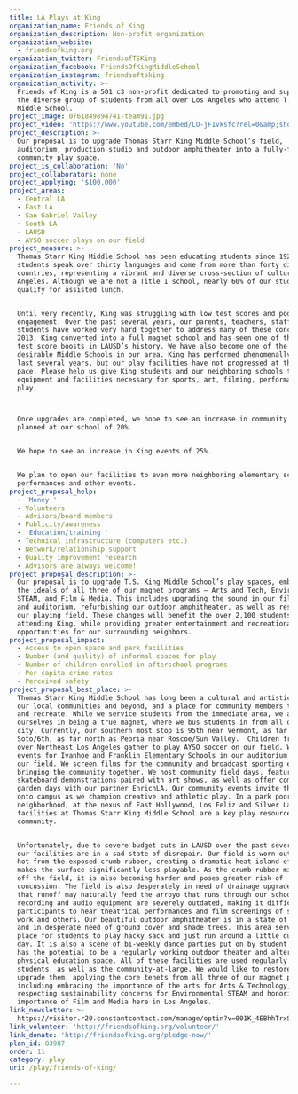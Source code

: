 ```yaml
---
title: LA Plays at King
organization_name: Friends of King
organization_description: Non-profit organization
organization_website:
  - friendsofking.org
organization_twitter: FriendsofTSKing
organization_facebook: FriendsOfKingMiddleSchool
organization_instagram: friendsoftsking
organization_activity: >-
  Friends of King is a 501 c3 non-profit dedicated to promoting and supporting
  the diverse group of students from all over Los Angeles who attend T.S. King
  Middle School.
project_image: 0761849894741-team91.jpg
project_video: 'https://www.youtube.com/embed/LO-jFIvksfc?rel=0&amp;showinfo=0'
project_description: >-
  Our proposal is to upgrade Thomas Starr King Middle School’s field,
  auditorium, production studio and outdoor amphitheater into a fully-functional
  community play space.
project_is_collaboration: 'No'
project_collaborators: none
project_applying: '$100,000'
project_areas:
  - Central LA
  - East LA
  - San Gabriel Valley
  - South LA
  - LAUSD
  - AYSO soccer plays on our field
project_measure: >-
  Thomas Starr King Middle School has been educating students since 1926. Our
  students speak over thirty languages and come from more than forty different
  countries, representing a vibrant and diverse cross-section of cultures in Los
  Angeles. Although we are not a Title I school, nearly 60% of our students
  qualify for assisted lunch.


  Until very recently, King was struggling with low test scores and poor student
  engagement. Over the past several years, our parents, teachers, staff and
  students have worked very hard together to address many of these concerns. In
  2013, King converted into a full magnet school and has seen one of the highest
  test score boosts in LAUSD’s history. We have also become one of the most
  desirable Middle Schools in our area. King has performed phenomenally over the
  last several years, but our play facilities have not progressed at the same
  pace. Please help us give King students and our neighboring schools the
  equipment and facilities necessary for sports, art, filming, performance and
  play. 



  Once upgrades are completed, we hope to see an increase in community events
  planned at our school of 20%.


  We hope to see an increase in King events of 25%.


  We plan to open our facilities to even more neighboring elementary schools for
  performances and other events.
project_proposal_help:
  - 'Money '
  - Volunteers
  - Advisors/board members
  - Publicity/awareness
  - 'Education/training '
  - Technical infrastructure (computers etc.)
  - Network/relationship support
  - Quality improvement research
  - Advisors are always welcome!
project_proposal_description: >-
  Our proposal is to upgrade T.S. King Middle School’s play spaces, embracing
  the ideals of all three of our magnet programs – Arts and Tech, Environmental
  STEAM, and Film & Media. This includes upgrading the sound in our film studio
  and auditorium, refurbishing our outdoor amphitheater, as well as resurfacing
  our playing field. These changes will benefit the over 2,100 students
  attending King, while providing greater entertainment and recreational
  opportunities for our surrounding neighbors.
project_proposal_impact:
  - Access to open space and park facilities
  - Number (and quality) of informal spaces for play
  - Number of children enrolled in afterschool programs
  - Per capita crime rates
  - Perceived safety
project_proposal_best_place: >-
  Thomas Starr King Middle School has long been a cultural and artistic hub for
  our local communities and beyond, and a place for community members to play
  and recreate. While we service students from the immediate area, we also pride
  ourselves in being a true magnet, where we bus students in from all over the
  city. Currently, our southern most stop is 95th near Vermont, as far east as
  Soto/6th, as far north as Peoria near Roscoe/Sun Valley.  Children from all
  over Northeast Los Angeles gather to play AYSO soccer on our field. We host
  events for Ivanhoe and Franklin Elementary Schools in our auditorium and on
  our field. We screen films for the community and broadcast sporting events,
  bringing the community together. We host community field days, featuring
  skateboard demonstrations paired with art shows, as well as offer community
  garden days with our partner EnrichLA. Our community events invite the public
  onto campus as we champion creative and athletic play. In a park poor
  neighborhood, at the nexus of East Hollywood, Los Feliz and Silver Lake, the
  facilities at Thomas Starr King Middle School are a key play resource for our
  community.


  Unfortunately, due to severe budget cuts in LAUSD over the past several years,
  our facilities are in a sad state of disrepair. Our field is worn out, and too
  hot from the exposed crumb rubber, creating a dramatic heat island effect that
  makes the surface significantly less playable. As the crumb rubber migrates
  off the field, it is also becoming harder and poses greater risk of
  concussion. The field is also desperately in need of drainage upgrades, so
  that runoff may naturally feed the arroyo that runs through our school. Our
  recording and audio equipment are severely outdated, making it difficult for
  participants to hear theatrical performances and film screenings of student
  work and others. Our beautiful outdoor amphitheater is in a state of disrepair
  and in desperate need of ground cover and shade trees. This area serves as a
  place for students to play hacky sack and just run around a little during the
  day. It is also a scene of bi-weekly dance parties put on by student DJs, and
  has the potential to be a regularly working outdoor theater and alternative
  physical education space. All of these facilities are used regularly by King
  students, as well as the community-at-large. We would like to restore and
  upgrade them, applying the core tenets from all three of our magnet programs,
  including embracing the importance of the arts for Arts & Technology,
  respecting sustainability concerns for Environmental STEAM and honoring the
  importance of Film and Media here in Los Angeles.
link_newsletter: >-
  https://visitor.r20.constantcontact.com/manage/optin?v=001K_4EBhhTrxSLPgNPVbwpKU4JggNFC_SEG2p9T7JtGkXcYh4ilVgbnaIOF1OvqPj9jxFl_2kn9TsTtrh1aglEPiiVTypuy0LiomF86ialLoR1Z6SBbYVa8z15AnNYbX1i2T6O4EeHY-ePQD
link_volunteer: 'http://friendsofking.org/volunteer/'
link_donate: 'http://friendsofking.org/pledge-now/'
plan_id: 83987
order: 11
category: play
uri: /play/friends-of-king/

---
```


